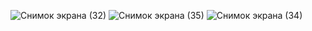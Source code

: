 
![Снимок экрана (32)](https://user-images.githubusercontent.com/46021293/206499182-e8a94087-b9e1-410c-a625-be1eb90de009.png)
![Снимок экрана (35)](https://user-images.githubusercontent.com/46021293/206499312-8aa6f70f-1e32-4784-8ead-85f298b371d7.png)
![Снимок экрана (34)](https://user-images.githubusercontent.com/46021293/206499327-b130c0d7-9433-4bff-bd32-3b1ddf1008b8.png)
